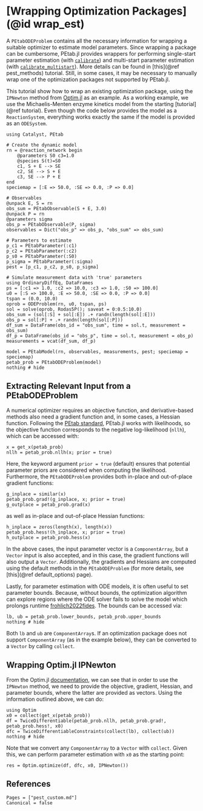 # [Wrapping Optimization Packages](@id wrap_est)

A `PEtabODEProblem` contains all the necessary information for wrapping a suitable optimizer to estimate model parameters. Since wrapping a package can be cumbersome, PEtab.jl provides wrappers for performing single-start parameter estimation (with [`calibrate`](@ref)) and multi-start parameter estimation (with [`calibrate_multistart`](@ref)). More details can be found in [this](@ref pest_methods) tutorial. Still, in some cases, it may be necessary to manually wrap one of the optimization packages not supported by PEtab.jl.

This tutorial show how to wrap an existing optimization package, using the `IPNewton` method from [Optim.jl](https://github.com/JuliaNLSolvers/Optim.jl) as an example. As a working example, we use the Michaelis-Menten enzyme kinetics model from the starting [tutorial](@ref tutorial). Even though the code below provides the model as a `ReactionSystem`, everything works exactly the same if the model is provided as an `ODESystem`.

```@example 1
using Catalyst, PEtab

# Create the dynamic model
rn = @reaction_network begin
    @parameters S0 c3=1.0
    @species S(t)=S0
    c1, S + E --> SE
    c2, SE --> S + E
    c3, SE --> P + E
end
speciemap = [:E => 50.0, :SE => 0.0, :P => 0.0]

# Observables
@unpack E, S = rn
obs_sum = PEtabObservable(S + E, 3.0)
@unpack P = rn
@parameters sigma
obs_p = PEtabObservable(P, sigma)
observables = Dict("obs_p" => obs_p, "obs_sum" => obs_sum)

# Parameters to estimate
p_c1 = PEtabParameter(:c1)
p_c2 = PEtabParameter(:c2)
p_s0 = PEtabParameter(:S0)
p_sigma = PEtabParameter(:sigma)
pest = [p_c1, p_c2, p_s0, p_sigma]

# Simulate measurement data with 'true' parameters
using OrdinaryDiffEq, DataFrames
ps = [:c1 => 1.0, :c2 => 10.0, :c3 => 1.0, :S0 => 100.0]
u0 = [:S => 100.0, :E => 50.0, :SE => 0.0, :P => 0.0]
tspan = (0.0, 10.0)
oprob = ODEProblem(rn, u0, tspan, ps)
sol = solve(oprob, Rodas5P(); saveat = 0:0.5:10.0)
obs_sum = (sol[:S] + sol[:E]) .+ randn(length(sol[:E]))
obs_p = sol[:P] + .+ randn(length(sol[:P]))
df_sum = DataFrame(obs_id = "obs_sum", time = sol.t, measurement = obs_sum)
df_p = DataFrame(obs_id = "obs_p", time = sol.t, measurement = obs_p)
measurements = vcat(df_sum, df_p)

model = PEtabModel(rn, observables, measurements, pest; speciemap = speciemap)
petab_prob = PEtabODEProblem(model)
nothing # hide
```

## Extracting Relevant Input from a PEtabODEProblem

A numerical optimizer requires an objective function, and derivative-based methods also need a gradient function and, in some cases, a Hessian function. Following the [PEtab standard](https://petab.readthedocs.io/en/latest/), PEtab.jl works with likelihoods, so the objective function corresponds to the negative log-likelihood (`nllh`), which can be accessed with:

```@example 1
x = get_x(petab_prob)
nllh = petab_prob.nllh(x; prior = true)
```

Here, the keyword argument `prior = true` (default) ensures that potential parameter priors are considered when computing the likelihood. Furthermore, the `PEtabODEProblem` provides both in-place and out-of-place gradient functions:

```@example 1
g_inplace = similar(x)
petab_prob.grad!(g_inplace, x; prior = true)
g_outplace = petab_prob.grad(x)
```

as well as in-place and out-of-place Hessian functions:

```@example 1
h_inplace = zeros(length(x), length(x))
petab_prob.hess!(h_inplace, x; prior = true)
h_outplace = petab_prob.hess(x)
```

In the above cases, the input parameter vector is a `ComponentArray`, but a `Vector` input is also accepted, and in this case, the gradient functions will also output a `Vector`. Additionally, the gradients and Hessians are computed using the default methods in the `PEtabODEProblem` (for more details, see [this](@ref default_options) page).

Lastly, for parameter estimation with ODE models, it is often useful to set parameter bounds. Because, without bounds, the optimization algorithm can explore regions where the ODE solver fails to solve the model which prolongs runtime [frohlich2022fides](@cite). The bounds can be accessed via:

```@example 1
lb, ub = petab_prob.lower_bounds, petab_prob.upper_bounds
nothing # hide
```

Both `lb` and `ub` are `ComponentArray`s. If an optimization package does not support `ComponentArray` (as in the example below), they can be converted to a `Vector` by calling `collect`.

## Wrapping Optim.jl IPNewton

From the Optim.jl [documentation](https://julianlsolvers.github.io/Optim.jl/stable/), we can see that in order to use the `IPNewton` method, we need to provide the objective, gradient, Hessian, and parameter bounds, where the latter are provided as vectors. Using the information outlined above, we can do:

```@example 1
using Optim
x0 = collect(get_x(petab_prob))
df = TwiceDifferentiable(petab_prob.nllh, petab_prob.grad!, petab_prob.hess!, x0)
dfc = TwiceDifferentiableConstraints(collect(lb), collect(ub))
nothing # hide
```

Note that we convert any `ComponentArray` to a `Vector` with `collect`. Given this, we can perform parameter estimation with `x0` as the starting point:

```@example 1
res = Optim.optimize(df, dfc, x0, IPNewton())
```

## References

```@bibliography
Pages = ["pest_custom.md"]
Canonical = false
```
